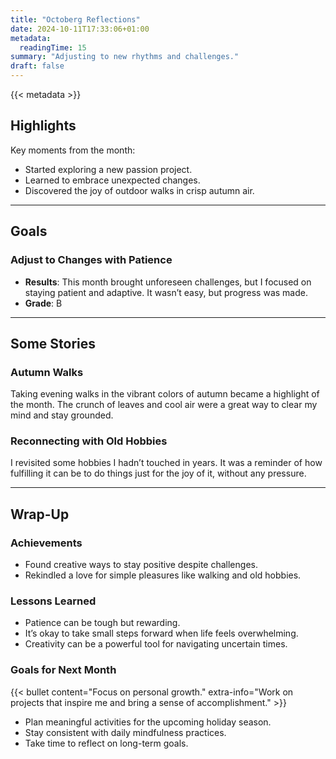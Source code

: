 ```yaml
---
title: "Octoberg Reflections"
date: 2024-10-11T17:33:06+01:00
metadata:
  readingTime: 15
summary: "Adjusting to new rhythms and challenges."
draft: false
---
```


{{< metadata >}}

## Highlights
Key moments from the month:
- Started exploring a new passion project.
- Learned to embrace unexpected changes.
- Discovered the joy of outdoor walks in crisp autumn air.

***

## Goals
### Adjust to Changes with Patience

- **Results**: This month brought unforeseen challenges, but I focused on staying patient and adaptive. It wasn’t easy, but progress was made.
- **Grade**: B

***

## Some Stories
### Autumn Walks
Taking evening walks in the vibrant colors of autumn became a highlight of the month. The crunch of leaves and cool air were a great way to clear my mind and stay grounded.

### Reconnecting with Old Hobbies
I revisited some hobbies I hadn’t touched in years. It was a reminder of how fulfilling it can be to do things just for the joy of it, without any pressure.

***

## Wrap-Up
### Achievements
- Found creative ways to stay positive despite challenges.
- Rekindled a love for simple pleasures like walking and old hobbies.

### Lessons Learned
- Patience can be tough but rewarding.
- It’s okay to take small steps forward when life feels overwhelming.
- Creativity can be a powerful tool for navigating uncertain times.

### Goals for Next Month
{{< bullet content="Focus on personal growth." extra-info="Work on projects that inspire me and bring a sense of accomplishment." >}}
- Plan meaningful activities for the upcoming holiday season.
- Stay consistent with daily mindfulness practices.
- Take time to reflect on long-term goals.
